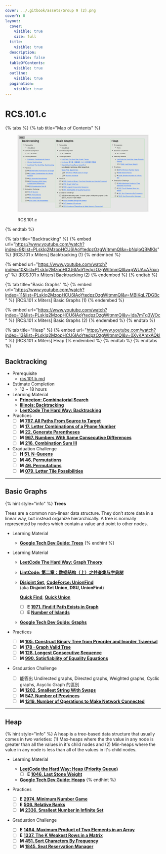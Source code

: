 ```yaml
---
cover: ../.gitbook/assets/Group 9 (2).png
coverY: 0
layout:
  cover:
    visible: true
    size: full
  title:
    visible: true
  description:
    visible: false
  tableOfContents:
    visible: true
  outline:
    visible: true
  pagination:
    visible: true
---
```


# RCS.101.c

{% tabs %}
{% tab title="Map of Contents" %}
<figure><img src="../.gitbook/assets/image (9).png" alt=""><figcaption><p>RCS.101.c</p></figcaption></figure>
{% endtab %}

{% tab title="Backtracking" %}
{% embed url="https://www.youtube.com/watch?index=9&list=PLskIq2MzopHCU6IAoYtedpzOzgWItmmQI&v=bNqloQBMKls" %}
\[RCS.101 x Miters] Backtracking (1)
{% endembed %}

{% embed url="https://www.youtube.com/watch?index=10&list=PLskIq2MzopHCU6IAoYtedpzOzgWItmmQI&v=gWUAcA7qxng" %}
\[RCS.101 x Miters] Backtracking (2)
{% endembed %}
{% endtab %}

{% tab title="Basic Graphs" %}
{% embed url="https://www.youtube.com/watch?index=11&list=PLskIq2MzopHCU6IAoYtedpzOzgWItmmQI&v=MBIKqL7DGBc" %}
\[RCS.101 x Miters] Basic Graphs (1)
{% endembed %}

{% embed url="https://www.youtube.com/watch?index=12&list=PLskIq2MzopHCU6IAoYtedpzOzgWItmmQI&v=Ida7mTq3WOc" %}
\[RCS.101 x Miters] Basic Graphs (2)
{% endembed %}
{% endtab %}

{% tab title="Heap" %}
{% embed url="https://www.youtube.com/watch?index=13&list=PLskIq2MzopHCU6IAoYtedpzOzgWItmmQI&v=0XvKAmxAQkI" %}
\[RCS.101 x Miters] Heap
{% endembed %}
{% endtab %}
{% endtabs %}

## Backtracking

* Prerequisite
  * [rcs.101.b.md](rcs.101.b.md "mention")
* Estimate Completion
  * 12 \~ 18 hours
* Learning Material
  * [**Princeton: Combinatorial Search**](https://algs4.cs.princeton.edu/lectures/keynote/67CombinatorialSearch.pdf)
  * [**Illinois: Backtracking**](https://courses.engr.illinois.edu/cs498374/fa2014/notes/07-backtracking.pdf)
  * [**LeetCode The Hard Way: Backtracking**](https://leetcodethehardway.com/tutorials/basic-topics/backtracking)
* Practices
  * [ ] **M** [**797. All Paths From Source to Target**](https://leetcode.com/problems/all-paths-from-source-to-target/)
  * [ ] **M** [**17. Letter Combinations of a Phone Number**](https://leetcode.com/problems/letter-combinations-of-a-phone-number/)
  * [ ] **M** [**22. Generate Parentheses**](https://leetcode.com/problems/generate-parentheses/)
  * [ ] **M** [**967. Numbers With Same Consecutive Differences**](https://leetcode.com/problems/numbers-with-same-consecutive-differences/)
  * [ ] **M** [**216. Combination Sum III**](https://leetcode.com/problems/combination-sum-iii/)
* Graduation Challenge
  * [ ] **H** [**51. N-Queens**](https://leetcode.com/problems/n-queens/)
  * [ ] **M** [**46. Permutations**](https://leetcode.com/problems/permutations/)
  * [ ] **M** [**46. Permutations**](https://leetcode.com/problems/permutations/)
  * [ ] **M** [**079. Letter Tile Possibilities**](https://leetcode.com/problems/letter-tile-possibilities/)

***

## Basic Graphs

{% hint style="info" %}
**Trees**

Trees are a common non-linear data structure. They don’t store data in a linear way, but instead organize hierarchically. A tree is normally represented by nodes which contain a value and point to other nodes.

* Learning Material
  * [**Google Tech Dev Guide: Trees**](https://techdevguide.withgoogle.com/paths/data-structures-and-algorithms/#sequence-3)
{% endhint %}

* Learning Material
  * [**LeetCode The Hard Way: Graph Theory**](https://leetcodethehardway.com/tutorials/graph-theory/introduction)
  * [**LintCode: 第二章：数据结构（上）之并查集与字典树**](https://www.lintcode.com/course/7)
  *   [**Disjoint Set**](https://leetcode.com/explore/featured/card/graph/618/disjoint-set/3881/)**,** [**CodeForce: UnionFind**](https://codeforces.com/blog/entry/98275)\
      (aka **Disjoint Set Union, DSU, UnionFind**)

      [**Quick Find**](https://leetcode.com/explore/featured/card/graph/618/disjoint-set/3878/), [**Quick Union**](https://leetcode.com/explore/featured/card/graph/618/disjoint-set/3840/)

      * [ ] **E** [**1971. Find if Path Exists in Graph**](https://leetcode.com/problems/find-if-path-exists-in-graph/)
      * [ ] **E** [**Number of Islands**](https://www.lintcode.com/problem/433/?showListFe=true\&page=1\&problemTypeId=2\&tagIds=399\&ordering=level\&pageSize=50)
  * [**Google Tech Dev Guide: Graphs**](https://techdevguide.withgoogle.com/paths/data-structures-and-algorithms/#sequence-6)
* Practices
  * [ ] **M** [**105. Construct Binary Tree from Preorder and Inorder Traversal**](https://leetcode.com/problems/construct-binary-tree-from-preorder-and-inorder-traversal/)
  * [ ] **M** [**178 · Graph Valid Tree**](https://www.lintcode.com/problem/178/description)
  * [ ] **M** [**128. Longest Consecutive Sequence**](https://leetcode.com/problems/longest-consecutive-sequence/)
  * [ ] **M** [**990. Satisfiability of Equality Equations**](https://leetcode.com/problems/satisfiability-of-equality-equations/)
* Graduation Challenge
  * [ ] 能答出 Undirected graphs, Directed graphs, Weighted graphs, Cyclic graphs, Acyclic Graph 的區別
  * [ ] **M** [**1202. Smallest String With Swaps**](https://leetcode.com/problems/smallest-string-with-swaps/)
  * [ ] **M** [**547. Number of Provinces**](https://leetcode.com/problems/number-of-provinces/)
  * [ ] **M** [**1319. Number of Operations to Make Network Connected**](https://leetcode.com/problems/number-of-operations-to-make-network-connected/)

***

## Heap

{% hint style="info" %}
A heap is a tree-based data structure that usually comes in two varieties: (1) Max-heaps where the the value in any node is greater than all the values in it's child nodes and (2) Min-heaps where the value in any node is less than all of the values in it's child nodes.

* Learning Material
  * [**LeetCode the Hard Way: Heap (Priority Queue)**](https://leetcodethehardway.com/tutorials/basic-topics/heap)
    * [ ] **E** [**1046. Last Stone Weight**](https://leetcode.com/problems/last-stone-weight/)
  * [**Google Tech Dev Guide: Heaps**](https://techdevguide.withgoogle.com/paths/data-structures-and-algorithms/#sequence-5)
{% endhint %}

* Practices
  * [ ] **E** [**2974. Minimum Number Game**](https://leetcode.com/problems/minimum-number-game/)
  * [ ] **E** [**506. Relative Ranks**](https://leetcode.com/problems/relative-ranks/)
  * [ ] **M** [**2336. Smallest Number in Infinite Set**](https://leetcode.com/problems/smallest-number-in-infinite-set/)
* Graduation Challenge
  * [ ] **E** [**1464. Maximum Product of Two Elements in an Array**](https://leetcode.com/problems/maximum-product-of-two-elements-in-an-array/)
  * [ ] **E** [**1337. The K Weakest Rows in a Matrix**](https://leetcode.com/problems/the-k-weakest-rows-in-a-matrix/)
  * [ ] **M** [**451. Sort Characters By Frequency**](https://leetcode.com/problems/sort-characters-by-frequency/)
  * [ ] **M** [**1845. Seat Reservation Manager**](https://leetcode.com/problems/seat-reservation-manager/)
